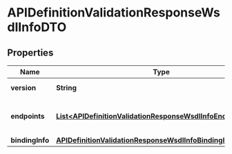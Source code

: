 
# APIDefinitionValidationResponseWsdlInfoDTO

## Properties
Name | Type | Description | Notes
------------ | ------------- | ------------- | -------------
**version** | **String** | WSDL version  |  [optional]
**endpoints** | [**List&lt;APIDefinitionValidationResponseWsdlInfoEndpointsDTO&gt;**](APIDefinitionValidationResponseWsdlInfoEndpointsDTO.md) | A list of endpoints the service exposes  |  [optional]
**bindingInfo** | [**APIDefinitionValidationResponseWsdlInfoBindingInfoDTO**](APIDefinitionValidationResponseWsdlInfoBindingInfoDTO.md) |  |  [optional]




